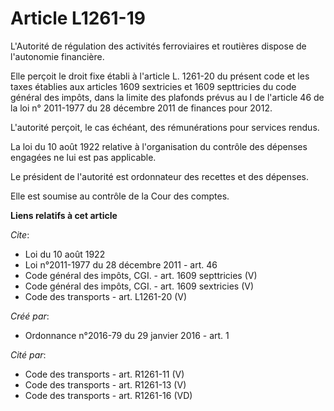 # Article L1261-19

L'Autorité de régulation des activités ferroviaires et routières dispose de l'autonomie financière. 

Elle perçoit le droit fixe établi à l'article L. 1261-20 du présent code et les taxes établies aux articles 1609 sextricies
et 1609 septtricies du code général des impôts, dans la limite des plafonds prévus au  I de l'article 46 de la loi n°
2011-1977 du 28 décembre 2011  de finances pour 2012. 

L'autorité perçoit, le cas échéant, des rémunérations pour services rendus. 

La loi du 10 août 1922 relative à l'organisation du contrôle des dépenses engagées ne lui est pas applicable. 

Le président de l'autorité est ordonnateur des recettes et des dépenses. 

Elle est soumise au contrôle de la Cour des comptes.

**Liens relatifs à cet article**

_Cite_:

  - Loi du 10 août 1922
  - Loi n°2011-1977 du 28 décembre 2011 - art. 46
  - Code général des impôts, CGI. - art. 1609 septtricies (V)
  - Code général des impôts, CGI. - art. 1609 sextricies (V)
  - Code des transports - art. L1261-20 (V)

_Créé par_:

  - Ordonnance n°2016-79 du 29 janvier 2016 - art. 1

_Cité par_:

  - Code des transports - art. R1261-11 (V)
  - Code des transports - art. R1261-13 (V)
  - Code des transports - art. R1261-16 (VD)
